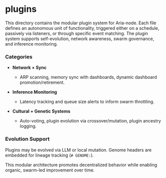 # plugins

This directory contains the modular plugin system for Aria-node. Each file defines an autonomous unit of functionality, triggered either on a schedule, passively via listeners, or through specific event matching. The plugin system supports self-evolution, network awareness, swarm governance, and inference monitoring.

### Categories

- **Network + Sync**
  - ARP scanning, memory sync with dashboards, dynamic dashboard promotion/retirement.

- **Inference Monitoring**
  - Latency tracking and queue size alerts to inform swarm throttling.

- **Cultural + Genetic Systems**
  - Auto-voting, plugin evolution via crossover/mutation, plugin ancestry logging.

### Evolution Support

Plugins may be evolved via LLM or local mutation. Genome headers are embedded for lineage tracking (`# GENOME:`).

This modular architecture promotes decentralized behavior while enabling organic, swarm-led improvement over time.
